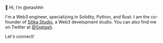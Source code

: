 👋 Hi, I’m @etashhh

I'm a Web3 engineer, specializing in Solidity, Python, and Rust. I am the co-founder of [Silika Studio](https://www.silika.studio), 
a Web3 development studio. You can also find me on Twitter at [@0xetash](https://twitter.com/0xetash). 

Let's connect!

<!---
etashhh/etashhh is a ✨ special ✨ repository because its `README.md` (this file) appears on your GitHub profile.
You can click the Preview link to take a look at your changes.
--->
